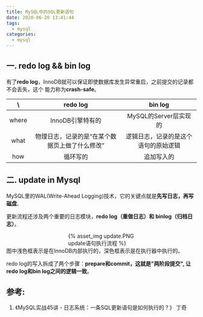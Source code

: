 ```yaml
---
title: MySQL中的SQL更新语句
date: 2020-06-26 13:41:44
tags:
  - mysql
categories:  
  - mysql
---
```


<p></p>
<!-- more -->

## 一. redo log && bin log
有了**redo log**，InnoDB就可以保证即使数据库发生异常重启，之前提交的记录都不会丢失，这个
能力称为**crash-safe**。


  \      |  redo log | bin log	   
 :-:    | :-:     | :-:      
 where	| InnoDB引擎特有的	 | MySQL的Server层实现的 
 what	| 物理日志，记录的是“在某个数据页上做了什么修改”| 逻辑日志，记录的是这个语句的原始逻辑
 how    | 循环写的|  追加写入的


## 二. update in Mysql
MySQL里的WAL(Write-Ahead Logging)技术，它的关键点就是**先写日志，再写磁盘.**

更新流程还涉及两个重要的日志模块，**redo log（重做日志）和 binlog（归档日志）**。

<div style="width:35%;margin:auto">
{% asset_img  update.PNG  update语句执行流程 %}
</div>
图中浅色框表示是在InnoDB内部执行的，深色框表示是在执行器中执行的。 


redo log的写入拆成了两个步骤：**prepare和commit，这就是"两阶段提交", 让redo log和bin log之间的逻辑一致**。

## 参考:
1. 《MySQL实战45讲 - 日志系统：一条SQL更新语句是如何执行的？》    丁奇